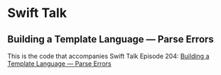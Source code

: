 # Swift Talk
## Building a Template Language — Parse Errors

This is the code that accompanies Swift Talk Episode 204: [Building a Template Language — Parse Errors](https://talk.objc.io/episodes/S01E204-building-a-template-language-parse-errors)
